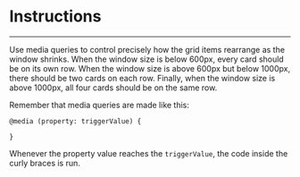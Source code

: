 # Instructions  

---

Use media queries to control precisely how the grid items
rearrange as the window shrinks. When the window size
is below 600px, every card should be on its own row.
When the window size is above 600px but below 1000px,
there should be two cards on each row. Finally, when
the window size is above 1000px, all four cards should
be on the same row.

Remember that media queries are made like this:
```
@media (property: triggerValue) {

}
```

Whenever the property value reaches the `triggerValue`, the code
inside the curly braces is run.